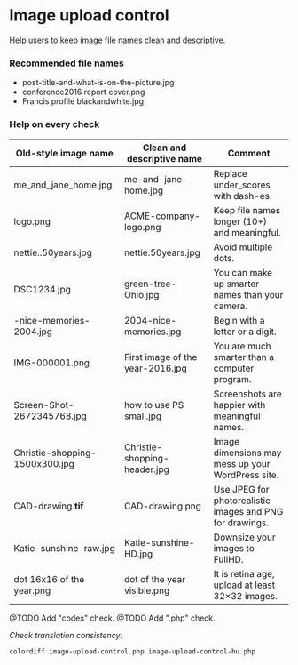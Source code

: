 # Image upload control

Help users to keep image file names clean and descriptive.

### Recommended file names

- post-title-and-what-is-on-the-picture.jpg
- conference2016 report cover.png
- Francis profile blackandwhite.jpg

### Help on every check

| Old-style image name | Clean and descriptive name | Comment |
| -------------------- | -------------------------- | ------- |
| me_and_jane_home.jpg | me-and-jane-home.jpg | Replace under_scores with dash-es. |
| logo.png | ACME-company-logo.png | Keep file names longer (10+) and meaningful. |
| nettie..50years.jpg | nettie.50years.jpg | Avoid multiple dots. |
| DSC1234.jpg | green-tree-Ohio.jpg | You can make up smarter names than your camera. |
| -nice-memories-2004.jpg | 2004-nice-memories.jpg | Begin with a letter or a digit. |
| IMG-000001.png | First image of the year-2016.jpg | You are much smarter than a computer program. |
| Screen-Shot-2672345768.jpg | how to use PS small.jpg | Screenshots are happier with meaningful names. |
| Christie-shopping-1500x300.jpg | Christie-shopping-header.jpg | Image dimensions may mess up your WordPress site. |
| CAD-drawing.**tif** | CAD-drawing.png | Use JPEG for photorealistic images and PNG for drawings. |
| Katie-sunshine-raw.jpg | Katie-sunshine-HD.jpg | Downsize your images to FullHD. |
| dot 16x16 of the year.png | dot of the year visible.png | It is retina age, upload at least 32×32 images. |

@TODO Add "codes" check.
@TODO Add ".php" check.

*Check translation consistency:*

```bash
colordiff image-upload-control.php image-upload-control-hu.php
```

